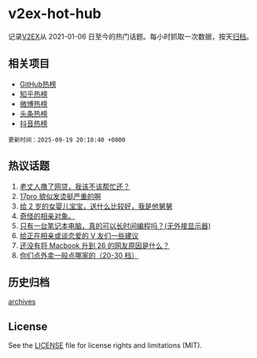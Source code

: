 # v2ex-hot-hub

 记录[V2EX](https://www.v2ex.com/)从 2021-01-06 日至今的热门话题。每小时抓取一次数据，按天[归档](archives)。
 
 ## 相关项目

- [GitHub热榜](https://github.com/snaildev/github-hot-hub)
- [知乎热榜](https://github.com/snaildev/zhihu-hot-hub)
- [微博热榜](https://github.com/snaildev/weibo-hot-hub)
- [头条热榜](https://github.com/snaildev/toutiao-hot-hub)
- [抖音热榜](https://github.com/snaildev/douyin-hot-hub)


 `更新时间：2025-09-19 20:18:40 +0800`

## 热议话题

1. [老丈人撸了网贷，我该不该帮忙还？](https://www.v2ex.com/t/1160533)
1. [17pro 貌似发烫挺严重的啊](https://www.v2ex.com/t/1160427)
1. [给 2 岁的女婴儿宝宝，送什么比较好，我是他舅舅](https://www.v2ex.com/t/1160390)
1. [奇怪的相亲对象。](https://www.v2ex.com/t/1160394)
1. [只有一台笔记本电脑，真的可以长时间编程吗？(无外接显示器)](https://www.v2ex.com/t/1160349)
1. [给正在相亲或谈恋爱的 V 友们一些建议](https://www.v2ex.com/t/1160375)
1. [还没有将 Macbook 升到 26 的网友原因是什么？](https://www.v2ex.com/t/1160401)
1. [你们点外卖一般点哪家的（20-30 档）](https://www.v2ex.com/t/1160403)

## 历史归档

[archives](archives)

## License

See the [LICENSE](LICENSE) file for license rights and limitations (MIT).
